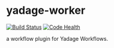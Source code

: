 # yadage-worker

[![Build Status](https://travis-ci.org/recast-hep/yadage-worker.svg?branch=master)](https://travis-ci.org/recast-hep/yadage-worker)
[![Code Health](https://landscape.io/github/recast-hep/yadage-worker/master/landscape.svg?style=flat)](https://landscape.io/github/recast-hep/yadage-worker/master)

a workflow plugin for Yadage Workflows.
